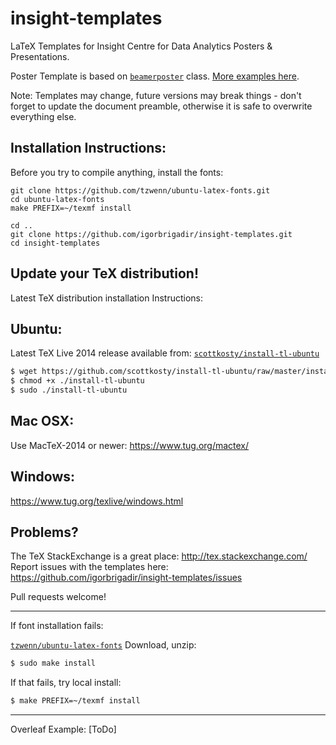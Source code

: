 insight-templates
=================

LaTeX Templates for Insight Centre for Data Analytics Posters & Presentations.

Poster Template is based on [```beamerposter```](http://www-i6.informatik.rwth-aachen.de/~dreuw/latexbeamerposter.php) class. [More examples here](http://www-i6.informatik.rwth-aachen.de/~dreuw/latexbeamerposter.php#example).

Note: Templates may change, future versions may break things - don't forget to update the document preamble, otherwise it is safe to overwrite everything else.

Installation Instructions:
------
Before you try to compile anything, install the fonts:

```
git clone https://github.com/tzwenn/ubuntu-latex-fonts.git
cd ubuntu-latex-fonts
make PREFIX=~/texmf install

cd ..
git clone https://github.com/igorbrigadir/insight-templates.git
cd insight-templates
```

Update your TeX distribution!
------

Latest TeX distribution installation Instructions:

Ubuntu:
------
Latest TeX Live 2014 release available from: [```scottkosty/install-tl-ubuntu```](https://github.com/scottkosty/install-tl-ubuntu)
```bash
$ wget https://github.com/scottkosty/install-tl-ubuntu/raw/master/install-tl-ubuntu
$ chmod +x ./install-tl-ubuntu
$ sudo ./install-tl-ubuntu
```

Mac OSX:
------
Use MacTeX-2014 or newer:
https://www.tug.org/mactex/

Windows:
------
https://www.tug.org/texlive/windows.html

Problems?
------
The TeX StackExchange is a great place: http://tex.stackexchange.com/
Report issues with the templates here: https://github.com/igorbrigadir/insight-templates/issues

Pull requests welcome!

------

If font installation fails:

[```tzwenn/ubuntu-latex-fonts```](https://github.com/tzwenn/ubuntu-latex-fonts)
Download, unzip:
```bash
$ sudo make install
```

If that fails, try local install:
```bash
$ make PREFIX=~/texmf install
```

-------

Overleaf Example: [ToDo]

